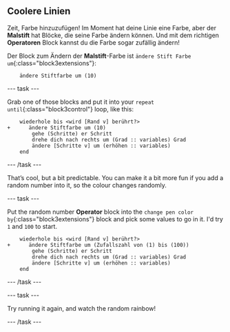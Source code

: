 ## Coolere Linien

Zeit, Farbe hinzuzufügen! Im Moment hat deine Linie eine Farbe, aber der **Malstift** hat Blöcke, die seine Farbe ändern können. Und mit dem richtigen **Operatoren** Block kannst du die Farbe sogar zufällig ändern!

Der Block zum Ändern der **Malstift**-Farbe ist `ändere Stift Farbe um`{:class="block3extensions"}:

```blocks3
    ändere Stiftfarbe um (10)
```

\--- task \---

Grab one of those blocks and put it into your `repeat until`{:class="block3control"} loop, like this:

```blocks3
    wiederhole bis <wird [Rand v] berührt?> 
+      ändere Stiftfarbe um (10)
        gehe (Schritte) er Schritt
        drehe dich nach rechts um (Grad :: variables) Grad
        ändere [Schritte v] um (erhöhen :: variables)
    end
```

\--- /task \---

That’s cool, but a bit predictable. You can make it a bit more fun if you add a random number into it, so the colour changes randomly.

\--- task \---

Put the random number **Operator** block into the `change pen color by`{:class="block3extensions"} block and pick some values to go in it. I'd try `1` and `100` to start.

```blocks3
    wiederhole bis <wird [Rand v] berührt?> 
+      ändere Stiftfarbe um (Zufallszahl von (1) bis (100))
        gehe (Schritte) er Schritt
        drehe dich nach rechts um (Grad :: variables) Grad
        ändere [Schritte v] um (erhöhen :: variables)
    end
```

\--- /task \---

\--- task \---

Try running it again, and watch the random rainbow!

\--- /task \---